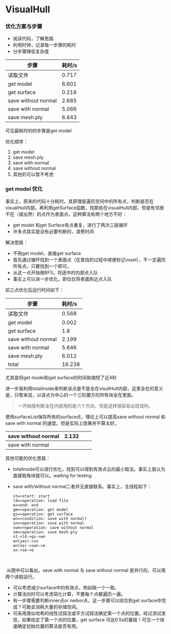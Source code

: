 

# VisualHull

### 优化方案与步骤

- 阅读代码，了解思路
- 利用时钟，记录每一步骤的耗时
- 分步骤降低复杂度



| 步骤                  | 耗时/s  |
| ------------------- | :---- |
| 读取文件                | 0.717 |
| get model           | 6.601 |
| get surface         | 0.218 |
| save without normal | 2.685 |
| save with normal    | 5.066 |
| save mesh.ply       | 6.643 |



可见最耗时的的步骤是get model

优化顺序：

1. get model
2. save mesh.ply
3. save with normal
4. save without normal
5. 其他的可以暂不考虑



### get model 优化

事实上，原来的代码十分耗时。其原理是遍历空间中的所有点，判断是否在visualHull内部。再利用getSurface函数，找那些在visualHull内部，但是有邻居不在（或出界）的点作为表面点。这种算法有两个地方不好：

- get model 和get Surface有点重复，进行了两次三层循环
- 许多点其实是没有必要判断的，浪费时间



解决思路：

- 不用get model，直接get surface
- 首先通过循环找到一个表面点（在查找的过程中顺便标记voxel），不一定遍历所有点，只要找到一个即可。
- 从这一点开始做BFS，将途中的内部点入队
- 事实上可以进一步优化，即仅仅将表面附近点入队



前三点优化后运行时间如下：

| 步骤                  | 耗时/s   |
| ------------------- | :----- |
| 读取文件                | 0.568  |
| get model           | 0.002  |
| get surface         | 1.8    |
| save without normal | 2.199  |
| save with normal    | 5.646  |
| save mesh.ply       | 6.012  |
| total               | 16.238 |

尤其是将get model和get surface的时间和缩短了近4秒

进一步我利用totalInside来判断该点是不是全在visullHull内部，这里全在的意义是，只管来说，以该点为中心的一个三阶魔方的所有块全在里面。

> 一开始我判断全在内部用的是六个方向，但是这样很容易出现误判。



使用surfaceList保存所有的surface点，理论上可以提高save without normal 和save with normal 的速度。但是实际上效果并不算太好。

| save without normal | 2.132 |      |      |
| ------------------- | ----- | ---- | ---- |
| save with normal    |       |      |      |



其他可能的优化思路：

- totalInside可以进行优化，找到可以得到有效点云的最小取法。事实上我认为直接取角块就可以。waiting for testing

- save with/without normal二者并无直接联系。事实上，主线程如下：

  ```flow
  st=>start: start
  ld=>operation: load file
  e=>end: end
  gm=>operation: get model
  gs=>operation: get surface
  wn=>condition: save with normal?
  sn=>operation: save with normal
  swn=>operation: save without normal
  sm=>operation: save mesh.ply
  st->ld->gs->wn
  wn(yes)->sn
  wn(no)->swn->e
  sn->sm->e

  ```




​	





​	从图中可以看出，save with normal 与 save without normal 是并行的，可以用两个进程运行。

-  可以考虑减少surface中的有效点，例如隔一个一取。
-  计算法向时可以考虑简化计算，不要每个点都遍历一遍。
-  有一步骤需要判断inner点or neibor点，这一步骤可以综合到get surface中完成？可能会消耗大量的存储空间。
-  可采用类似哈希的线性试探法或平方试探法确定第一个点的位置。经过测试发现，如果给定了第一个点的位置，get surface 可达0.5s的量级！可见一个快速确定初始位置的算法是否有用。

